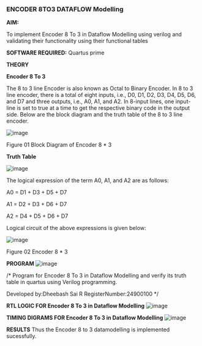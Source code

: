 ### ENCODER 8TO3 DATAFLOW Modelling

**AIM:**

To implement  Encoder 8 To 3 in Dataflow Modelling using verilog and validating their functionality using their functional tables

**SOFTWARE REQUIRED:** Quartus prime

**THEORY**

**Encoder 8 To 3**

The 8 to 3 line Encoder is also known as Octal to Binary Encoder. In 8 to 3 line encoder, there is a total of eight inputs, i.e., D0, D1, D2, D3, D4, D5, D6, and D7 and three outputs, i.e., A0, A1, and A2. In 8-input lines, one input-line is set to true at a time to get the respective binary code in the output side. Below are the block diagram and the truth table of the 8 to 3 line encoder.

![image](https://github.com/naavaneetha/ENCODER8TO3DATAFLOW/assets/154305477/0bc242c1-eb9e-4c47-afe5-30428470efc3)

Figure 01  Block Diagram of Encoder 8 * 3

**Truth Table**

![image](https://github.com/naavaneetha/ENCODER8TO3DATAFLOW/assets/154305477/35496b14-ae6e-4cd1-9abd-d6736b576575)

The logical expression of the term A0, A1, and A2 are as follows:

A0 = D1 + D3 + D5 + D7

A1 = D2 + D3 + D6 + D7

A2 = D4 + D5 + D6 + D7

Logical circuit of the above expressions is given below:

![image](https://github.com/naavaneetha/ENCODER8TO3DATAFLOW/assets/154305477/95acaee6-c873-4c75-89eb-ef09fb158053)

Figure 02  Encoder 8 * 3


**PROGRAM**
![image](https://github.com/user-attachments/assets/8af9a7ee-7a8b-477c-b75f-ff257edae5ea)



/* Program for Encoder 8 To 3 in Dataflow Modelling and verify its truth table in quartus using Verilog programming. 

Developed by:Dheebash Sai R
RegisterNumber:24900100
*/

**RTL LOGIC FOR Encoder 8 To 3 in Dataflow Modelling**
![image](https://github.com/user-attachments/assets/6e366fad-f6db-4532-a8bf-1a82c721d456)


**TIMING DIGRAMS FOR Encoder 8 To 3 in Dataflow Modelling**
![image](https://github.com/user-attachments/assets/5914c820-ca2c-4504-aa3f-ab9b680140c2)

**RESULTS**
Thus the Encoder 8 to 3 datamodelling is implemented sucessfully.




